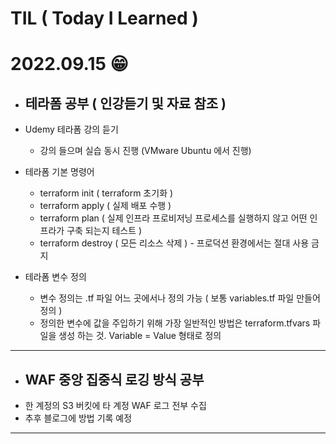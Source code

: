 # TIL ( Today I Learned )

# **2022.09.15 😁** 

- ## 테라폼 공부 ( 인강듣기 및 자료 참조 ) 
- Udemy 테라폼 강의 듣기
    - 강의 들으며 실습 동시 진행 (VMware Ubuntu 에서 진행)
- 테라폼 기본 명령어
    - terraform init ( terraform 초기화 )
    - terraform apply ( 실제 배포 수행 )
    - terraform plan ( 실제 인프라 프로비저닝 프로세스를 실행하지 않고 어떤 인프라가 구축 되는지 테스트 )
    - terraform destroy ( 모든 리소스 삭제 ) - 프로덕션 환경에서는 절대 사용 금지

- 테라폼 변수 정의
    - 변수 정의는 .tf 파일 어느 곳에서나 정의 가능 ( 보통 variables.tf 파일 만들어 정의 )
    - 정의한 변수에 값을 주입하기 위해 가장 일반적인 방법은 terraform.tfvars 파일을 생성 하는 것. Variable = Value 형태로 정의 

---

- ## WAF 중앙 집중식 로깅 방식 공부
- 한 계정의 S3 버킷에 타 계정 WAF 로그 전부 수집 
- 추후 블로그에 방법 기록 예정 

---